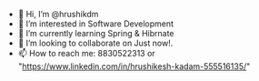 - 👋 Hi, I’m @hrushikdm
- 👀 I’m interested in Software Development
- 🌱 I’m currently learning Spring & Hibrnate
- 💞️ I’m looking to collaborate on Just now!.
- 📫 How to reach me: 8830522313 or "https://www.linkedin.com/in/hrushikesh-kadam-555516135/"

